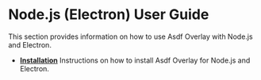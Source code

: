 # Node.js (Electron) User Guide
This section provides information on how to use Asdf Overlay with Node.js and Electron.

* **[Installation](./node/installation.md)** Instructions on how to install Asdf Overlay for Node.js and Electron.